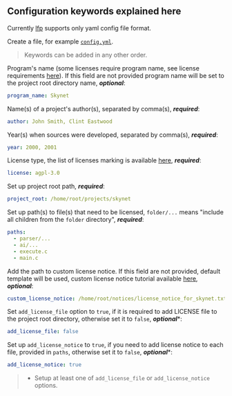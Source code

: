 ## Configuration keywords explained here

Currently [lfp](https://github.com/YuriyLisovskiy/lfp) supports only yaml config file format.

Create a file, for example [`config.yml`](../sample/config.yml).
> Keywords can be added in any other order. 

Program's name (some licenses require program name, see license 
requirements [here](licenses.md)). If this field are not provided program name 
will be set to the project root directory name, **_optional_**:
```yaml
program_name: Skynet
```

Name(s) of a project's author(s), separated by comma(s), **_required_**:
```yaml
author: John Smith, Clint Eastwood
```

Year(s) when sources were developed, separated by comma(s), **_required_**:
```yaml
year: 2000, 2001
```

License type, the list of licenses marking is available [here](licenses.md), **_required_**:
```yaml
license: agpl-3.0
```

Set up project root path, **_required_**:
```yaml
project_root: /home/root/projects/skynet
```

Set up path(s) to file(s) that need to be licensed, `folder/...` means "include all 
children from the `folder` directory", **_required_**:
```yaml
paths:
  - parser/...
  - ai/...
  - execute.c
  - main.c
```

Add the path to custom license notice. If this field are not provided, default template 
will be used, custom license notice tutorial available [here](custom-notice.md), **_optional_**:
```yaml
custom_license_notice: /home/root/notices/license_notice_for_skynet.txt
```

Set `add_license_file` option to `true`, if it is required to add LICENSE file to the project root directory,
otherwise set it to `false`, **_optional_***:
```yaml
add_license_file: false
```

Set up `add_license_notice` to `true`, if you need to add license notice to each file,
provided in `paths`, otherwise set it to `false`, **_optional_***:
```yaml
add_license_notice: true
```

> * Setup at least one of `add_license_file` or `add_license_notice` options.

